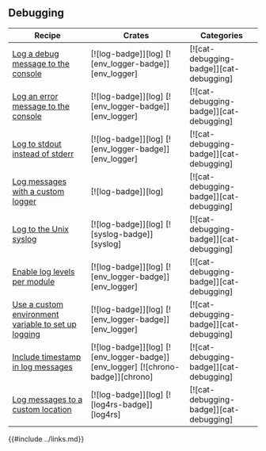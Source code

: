 ## Debugging

| Recipe | Crates | Categories |
|--------|--------|------------|
| [Log a debug message to the console][ex-log-debug] | [![log-badge]][log] [![env_logger-badge]][env_logger] | [![cat-debugging-badge]][cat-debugging] |
| [Log an error message to the console][ex-log-error] | [![log-badge]][log] [![env_logger-badge]][env_logger] | [![cat-debugging-badge]][cat-debugging] |
| [Log to stdout instead of stderr][ex-log-stdout] | [![log-badge]][log] [![env_logger-badge]][env_logger] | [![cat-debugging-badge]][cat-debugging] |
| [Log messages with a custom logger][ex-log-custom-logger] | [![log-badge]][log] | [![cat-debugging-badge]][cat-debugging] |
| [Log to the Unix syslog][ex-log-syslog] | [![log-badge]][log] [![syslog-badge]][syslog] | [![cat-debugging-badge]][cat-debugging] |
| [Enable log levels per module][ex-log-mod] | [![log-badge]][log] [![env_logger-badge]][env_logger] | [![cat-debugging-badge]][cat-debugging] |
| [Use a custom environment variable to set up logging][ex-log-env-variable] | [![log-badge]][log] [![env_logger-badge]][env_logger] | [![cat-debugging-badge]][cat-debugging] |
| [Include timestamp in log messages][ex-log-timestamp] | [![log-badge]][log] [![env_logger-badge]][env_logger] [![chrono-badge]][chrono] | [![cat-debugging-badge]][cat-debugging] |
| [Log messages to a custom location][ex-log-custom] | [![log-badge]][log] [![log4rs-badge]][log4rs] | [![cat-debugging-badge]][cat-debugging] |

[ex-log-debug]: /development_tools/debugging/log.html#log-a-debug-message-to-the-console
[ex-log-error]: /development_tools/debugging/log.html#log-an-error-message-to-the-console
[ex-log-stdout]: /development_tools/debugging/log.html#log-to-stdout-instead-of-stderr
[ex-log-custom-logger]:  /development_tools/debugging/log.html#log-messages-with-a-custom-logger
[ex-log-syslog]: /development_tools/debugging/log.html#log-to-the-unix-syslog
[ex-log-mod]: /development_tools/debugging/config_log.html#enable-log-levels-per-module
[ex-log-env-variable]: /development_tools/debugging/config_log.html#use-a-custom-environment-variable-to-set-up-logging
[ex-log-timestamp]: /development_tools/debugging/config_log.html#include-timestamp-in-log-messages
[ex-log-custom]: /development_tools/debugging/config_log.html#log-messages-to-a-custom-location

{{#include ../links.md}}
